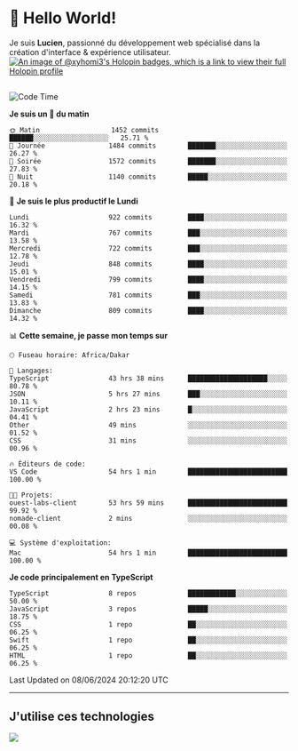 # 👋 Hello World!

Je suis **Lucien**, passionné du développement web spécialisé dans la création d'interface & expérience utilisateur.
[![An image of @xyhomi3's Holopin badges, which is a link to view their full Holopin profile](https://holopin.me/xyhomi3)](https://holopin.io/@xyhomi3)

##

<!--START_SECTION:waka-->
![Code Time](http://img.shields.io/badge/Code%20Time-1%2C300%20hrs%2056%20mins-blue)

**Je suis un 🐤 du matin** 

```text
🌞 Matin                  1452 commits        ██████░░░░░░░░░░░░░░░░░░░   25.71 % 
🌆 Journée                1484 commits        ███████░░░░░░░░░░░░░░░░░░   26.27 % 
🌃 Soirée                 1572 commits        ███████░░░░░░░░░░░░░░░░░░   27.83 % 
🌙 Nuit                   1140 commits        █████░░░░░░░░░░░░░░░░░░░░   20.18 % 
```
📅 **Je suis le plus productif le Lundi** 

```text
Lundi                    922 commits         ████░░░░░░░░░░░░░░░░░░░░░   16.32 % 
Mardi                    767 commits         ███░░░░░░░░░░░░░░░░░░░░░░   13.58 % 
Mercredi                 722 commits         ███░░░░░░░░░░░░░░░░░░░░░░   12.78 % 
Jeudi                    848 commits         ████░░░░░░░░░░░░░░░░░░░░░   15.01 % 
Vendredi                 799 commits         ████░░░░░░░░░░░░░░░░░░░░░   14.15 % 
Samedi                   781 commits         ███░░░░░░░░░░░░░░░░░░░░░░   13.83 % 
Dimanche                 809 commits         ████░░░░░░░░░░░░░░░░░░░░░   14.32 % 
```


📊 **Cette semaine, je passe mon temps sur** 

```text
🕑︎ Fuseau horaire: Africa/Dakar

💬 Langages: 
TypeScript               43 hrs 38 mins      ████████████████████░░░░░   80.78 % 
JSON                     5 hrs 27 mins       ███░░░░░░░░░░░░░░░░░░░░░░   10.11 % 
JavaScript               2 hrs 23 mins       █░░░░░░░░░░░░░░░░░░░░░░░░   04.41 % 
Other                    49 mins             ░░░░░░░░░░░░░░░░░░░░░░░░░   01.52 % 
CSS                      31 mins             ░░░░░░░░░░░░░░░░░░░░░░░░░   00.96 % 

🔥 Éditeurs de code: 
VS Code                  54 hrs 1 min        █████████████████████████   100.00 % 

🐱‍💻 Projets: 
ouest-labs-client        53 hrs 59 mins      █████████████████████████   99.92 % 
nomade-client            2 mins              ░░░░░░░░░░░░░░░░░░░░░░░░░   00.08 % 

💻 Système d'exploitation: 
Mac                      54 hrs 1 min        █████████████████████████   100.00 % 
```

**Je code principalement en TypeScript** 

```text
TypeScript               8 repos             ████████████░░░░░░░░░░░░░   50.00 % 
JavaScript               3 repos             █████░░░░░░░░░░░░░░░░░░░░   18.75 % 
CSS                      1 repo              ██░░░░░░░░░░░░░░░░░░░░░░░   06.25 % 
Swift                    1 repo              ██░░░░░░░░░░░░░░░░░░░░░░░   06.25 % 
HTML                     1 repo              ██░░░░░░░░░░░░░░░░░░░░░░░   06.25 % 
```




 Last Updated on 08/06/2024 20:12:20 UTC
<!--END_SECTION:waka-->
---

## J'utilise ces technologies

<p align="left">
  <a href="https://skillicons.dev">
    <img src="https://skillicons.dev/icons?i=ts,js,md,scss,tailwind,react,docker,express,astro,vite,nextjs,vercel,figma,ableton" />
  </a>
</p>


